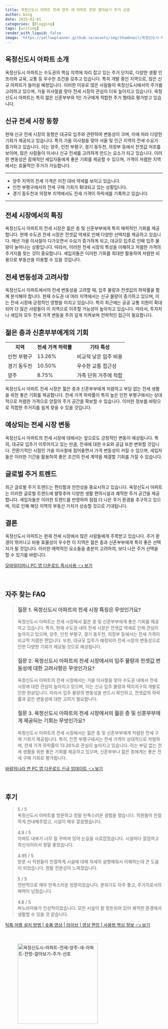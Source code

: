 ```yaml
---
title: 옥정신도시 아파트 전세 양주 새 아파트 전망 알아보기 주거 선호
author: bing
date: 2025-02-01
categories: [Blogging]
tags: [writing]
render_with_liquid: false
image: 'https://yellowplanner.github.io/assets/img/thumbnail/옥정신도시-아파트-전세-양주-새-아파트-전망-알아보기-주거-선호.webp'
---
```



<h2 id='옥정신도시_아파트_소개'>옥정신도시 아파트 소개</h2>

<p>옥정신도시 아파트는 수도권의 핵심 지역에 자리 잡고 있는 주거 단지로, 다양한 생활 인프라와 교육, 교통 등 우수한 조건을 갖추고 있습니다. 특히 개발 중인 지역으로, 많은 신규 아파트가 들어설 예정입니다. 이러한 이유로 많은 사람들이 옥정신도시에서의 주거를 고려하고 있으며, 가을 이사철을 맞아 전세 시장의 관심이 더욱 높아지고 있습니다. 옥정신도시 아파트는 특히 젊은 신혼부부와 1인 가구에게 적합한 주거 형태로 평가받고 있습니다.</p>

<h2 id='신규_전세_시장_동향'>신규 전세 시장 동향</h2>

<p>현재 신규 전세 시장의 동향은 대규모 입주와 관련하여 변동성이 크며, 이에 따라 다양한 기회가 제공되고 있습니다. 특히 가을 이사철을 맞아 서울 및 인근 지역의 전세 수요가 증가하고 있습니다.  이는 양주, 인천 부평구, 경기 동두천, 의정부 등에서 전셋값 저조를 보이며, 많은 사람들이 이사나 신규 전세를 고려하게 만드는 요소가 되고 있습니다. 이러한 변동성은 잠재적인 세입자들에게 좋은 기회를 제공할 수 있으며, 가격이 저렴한 지역에서는 효율적인 주거가 가능합니다.</p>

<hr />

<ul>
    <li>양주 지역의 전세 가격은 이전 대비 약세를 보이고 있습니다.</li>
    <li>인천 부평구에서의 전세 구매 기회가 확대되고 있는 상황입니다.</li>
    <li>경기 동두천과 의정부 지역에서도 전세 가격이 하락세를 기록하고 있습니다.</li>
</ul>

<hr />

<h2 id='전세_시장에서의_특징'>전세 시장에서의 특징</h2>

<p>옥정신도시 아파트의 전세 시장은 젊은 층 및 신혼부부에게 특히 매력적인 기회를 제공합니다. 현재 수도권 전세 시장은 전셋값 약세로 인해 다양한 선택지를 제공하고 있습니다. 매년 가을 이사철이 다가오면서 수요가 증가하게 되고, 대규모 입주로 인해 입주 물량이 늘어나는 상황입니다. 따라서, 이러한 전세 시장의 특성을 이해하고 저렴한 가격의 주거지를 찾는 것이 중요합니다. 세입자들은 이러한 기회를 최대한 활용하여 저렴한 비용으로 부동산을 이용할 수 있을 것입니다.</p>

<h2 id='전세_변동성과_고려사항'>전세 변동성과 고려사항</h2>

<p>옥정신도시 아파트에서의 전세 변동성을 고려할 때, 입주 물량과 전셋값의 하락률을 함께 분석해야 합니다. 현재 수도권 내 여러 지역에서는 신규 물량이 증가하고 있으며, 이는 전세 시장에 긍정적인 영향을 미치고 있습니다. 특히 최근에는 공공 교통 지원이 확대되어 더 많은 사람들이 이 지역으로 이주할 가능성이 높아지고 있습니다. 따라서, 투자자나 세입자 모두 전세 가격 변동을 주의 깊게 지켜보며 전략적인 접근이 필요합니다.</p>

<h2 id='젊은_층과_신혼부부에게의_기회'>젊은 층과 신혼부부에게의 기회</h2>

<table>
    <tr>
        <td style="text-align: center; height: 17px;"><b>지역</b></td>
        <td style="text-align: center; height: 17px;"><b>전세 가격 하락률</b></td>
        <td style="text-align: center; height: 17px;"><b>기타 특성</b></td>
    </tr>
    <tr>
        <td>인천 부평구</td>
        <td>13.26%</td>
        <td>비교적 낮은 입주 비용</td>
    </tr>
    <tr>
        <td>경기 동두천</td>
        <td>10.50%</td>
        <td>우수한 교통 접근성</td>
    </tr>
    <tr>
        <td>양주</td>
        <td>8.75%</td>
        <td>가족 단위 거주에 적합</td>
    </tr>
</table>

<p>옥정신도시 아파트 전세 시장은 젊은 층과 신혼부부에게 저렴하고 부담 없는 전세 생활을 위한 좋은 기회를 제공합니다. 전세 가격 하락률이 특히 높은 인천 부평구에서는 상대적으로 저렴한 가격으로 양질의 주거 공간을 확보할 수 있습니다. 이러한 정보를 바탕으로 적합한 주거지를 쉽게 찾을 수 있을 것입니다.</p>

<h2 id='예상되는_전세_시장_변동'>예상되는 전세 시장 변동</h2>

<p>옥정신도시 아파트의 전세 시장에 대해서는 앞으로도 긍정적인 변동이 예상됩니다. 특히, 대규모 입주가 이루어지고 있는 만큼, 전세에 대한 수요와 공급 또한 변화할 것입니다. 전환기적인 시점인 가을 이사철에 접어들면서 가격 변동성이 커질 수 있으며, 세입자들은 이러한 기간을 활용하여 좋은 조건의 전세 계약을 체결할 기회를 가질 수 있습니다.</p>

<h2 id='글로벌_주거_트렌드'>글로벌 주거 트렌드</h2>

<p>최근 글로벌 주거 트렌드는 편리함과 안전성을 중요시하고 있습니다. 옥정신도시 아파트는 이러한 글로벌 트렌드에 발맞추어 다양한 생활 편의시설과 쾌적한 주거 공간을 제공합니다. 세입자들은 이러한 트렌드를 반영하여 점점 더 나은 주거 환경을 추구하고 있으며, 이로 인해 해당 지역의 부동산 가치가 상승할 것으로 기대됩니다.</p>

<h2 id='결론'>결론</h2>

<p>옥정신도시 아파트는 현재 전세 시장에서 많은 사람들에게 주목받고 있습니다. 주거 환경이 뛰어나고 비용 효율성이 우수한 이 지역은 젊은 층과 신혼부부에게 특히 좋은 선택지가 될 것입니다. 이러한 매력적인 요소들을 충분히 고려하여, 보다 나은 주거 선택을 할 수 있기를 바랍니다.</p>


<p><a class="click-button" title="모바일티머니 PC 앱 다운로드 즉시사용" href="https://yellowplanner.github.io/posts/%EB%AA%A8%EB%B0%94%EC%9D%BC%ED%8B%B0%EB%A8%B8%EB%8B%88-PC-%EC%95%B1-%EB%8B%A4%EC%9A%B4%EB%A1%9C%EB%93%9C-%EC%A6%89%EC%8B%9C%EC%82%AC%EC%9A%A9/" rel="dofollow">모바일티머니 PC 앱 다운로드 즉시사용 👈 보기</a></p><br>
<h2 id='자주_찾는_FAQ'>자주 찾는 FAQ</h2>
<div itemscope="" itemtype="https://schema.org/FAQPage"> 
<blockquote> 
<div itemscope="" itemprop="mainEntity" itemtype="https://schema.org/Question"> 
<h3 itemprop="name">질문 1. 옥정신도시 아파트의 전세 시장 특징은 무엇인가요?</h3> 
<div itemscope="" itemprop="acceptedAnswer" itemtype="https://schema.org/Answer"> 
<span itemprop="text"> 
<p>옥정신도시 아파트는 전세 시장에서 젊은 층 및 신혼부부에게 좋은 기회를 제공하고 있습니다. 특히, 현재 수도권 내의 전세 시장은 전셋값 약세로 인해 관심이 높아지고 있으며, 양주, 인천 부평구, 경기 동두천, 의정부 등에서는 전세 가격이 비교적 저렴한 편입니다. 또한, 대규모 입주가 예정되어 전세 시장의 변동성으로 인한 다양한 기회가 제공될 것으로 예상됩니다.</p> 
</span> 
</div> 
</div> 

<div itemscope="" itemprop="mainEntity" itemtype="https://schema.org/Question"> 
<h3 itemprop="name">질문 2. 옥정신도시 아파트의 전세 시장에서의 입주 물량과 전셋값 변동성에 대한 고려사항은 무엇인가요?</h3> 
<div itemscope="" itemprop="acceptedAnswer" itemtype="https://schema.org/Answer"> 
<span itemprop="text"> 
<p>옥정신도시 아파트의 전세 시장에서는 가을 이사철을 맞아 수도권 내에서 전세 시장에 대한 관심이 높아지고 있으며, 이는 신규 입주 물량과 택지지구의 개발로 인한 현상입니다. 따라서 입주 물량의 변동성을 반드시 확인하고, 전셋값의 하락률과 같은 변동성에 대한 고려가 필요합니다.</p> 
</span> 
</div> 
</div> 

<div itemscope="" itemprop="mainEntity" itemtype="https://schema.org/Question"> 
<h3 itemprop="name">질문 3. 옥정신도시 아파트의 전세 시장에서의 젊은 층 및 신혼부부에게 제공되는 기회는 무엇인가요?</h3> 
<div itemscope="" itemprop="acceptedAnswer" itemtype="https://schema.org/Answer"> 
<span itemprop="text"> 
<p>옥정신도시 아파트의 전세 시장에서는 젊은 층 및 신혼부부에게 저렴한 전세 구매 기회가 제공됩니다. 특히, 인천 부평구에서는 전세 가격이 상대적으로 저렴하며, 전세 가격 하락률이 13.26%로 관심이 높아지고 있습니다. 이는 부담 없는 전세 생활을 위한 좋은 기회를 제공하고 있으며, 신혼부부나 젊은 층에게는 좋은 전세 구매 기회로 평가됩니다.</p> 
</span> 
</div> 
</div> 
</blockquote> 
</div>
<p><a class="click-button" title="바람의나라 연 PC 앱 다운로드 신규 업데이트" href="https://yellowplanner.github.io/posts/%EB%B0%94%EB%9E%8C%EC%9D%98%EB%82%98%EB%9D%BC-%EC%97%B0-PC-%EC%95%B1-%EB%8B%A4%EC%9A%B4%EB%A1%9C%EB%93%9C-%EC%8B%A0%EA%B7%9C-%EC%97%85%EB%8D%B0%EC%9D%B4%ED%8A%B8/" rel="dofollow">바람의나라 연 PC 앱 다운로드 신규 업데이트 👈 보기</a></p><br>
<h2 id='후기'>후기</h2>
<div itemscope itemtype="https://schema.org/Product">
  <blockquote>
  <div itemprop="review" itemscope itemtype="https://schema.org/Review">
      <div itemprop="reviewRating" itemscope itemtype="https://schema.org/Rating"> <span itemprop="ratingValue">5</span> / <span itemprop="bestRating">5</span> </div>
      <span itemprop="reviewBody">옥정신도시 아파트를 방문하고 정말 만족스러운 경험을 했습니다. 직원들이 친절하게 안내해주었고, 시설이 매우 깔끔했습니다.</span>
  </div>
  <br>
  <div itemprop="review" itemscope itemtype="https://schema.org/Review">
      <div itemprop="reviewRating" itemscope itemtype="https://schema.org/Rating"> <span itemprop="ratingValue">4.9</span> / <span itemprop="bestRating">5</span> </div>
      <span itemprop="reviewBody">아파트 내부가 너무 잘 꾸며져 있어 눈길을 사로잡았습니다. 시설마다 깔끔하고 최신식이라서 정말 좋았습니다.</span>
  </div>
  <br>
  <div itemprop="review" itemscope itemtype="https://schema.org/Review">
      <div itemprop="reviewRating" itemscope itemtype="https://schema.org/Rating"> <span itemprop="ratingValue">4.95</span> / <span itemprop="bestRating">5</span> </div>
      <span itemprop="reviewBody">방문 시 직원들이 친절하게 시설에 대해 자세히 설명해줘서 이해하는데 큰 도움이 되었습니다. 정말 전문성이 느껴졌습니다.</span>
  </div>
  <br>
  <div itemprop="review" itemscope itemtype="https://schema.org/Review">
      <div itemprop="reviewRating" itemscope itemtype="https://schema.org/Rating"> <span itemprop="ratingValue">5</span> / <span itemprop="bestRating">5</span> </div>
      <span itemprop="reviewBody">전반적으로 매우 만족스러운 방문이었습니다. 분위기도 아주 좋고, 주거지로서의 매력이 넘쳤습니다.</span>
  </div>
  <br>
  <div itemprop="review" itemscope itemtype="https://schema.org/Review">
      <div itemprop="reviewRating" itemscope itemtype="https://schema.org/Rating"> <span itemprop="ratingValue">4.8</span> / <span itemprop="bestRating">5</span> </div>
      <span itemprop="reviewBody">파노라마뷰가 인상적이었습니다. 모든 시설이 잘 정돈되어 있어 쾌적한 환경에서 생활할 수 있을 것 같습니다.</span>
  </div>
  </blockquote>
</div>
<p><a class="click-button" title="틱톡 어플 설치 방법 | 숏폼 영상 | 라이브 | 영상 편집 | 사용법 핵심 정보" href="https://yellowplanner.github.io/posts/%ED%8B%B1%ED%86%A1-%EC%96%B4%ED%94%8C-%EC%84%A4%EC%B9%98-%EB%B0%A9%EB%B2%95-%EC%88%8F%ED%8F%BC-%EC%98%81%EC%83%81-%EB%9D%BC%EC%9D%B4%EB%B8%8C-%EC%98%81%EC%83%81-%ED%8E%B8%EC%A7%91-%EC%82%AC%EC%9A%A9%EB%B2%95-%ED%95%B5%EC%8B%AC-%EC%A0%95%EB%B3%B4/" rel="dofollow">틱톡 어플 설치 방법 | 숏폼 영상 | 라이브 | 영상 편집 | 사용법 핵심 정보 👈 보기</a></p><br>
<figure class="image"><img src="https://yellowplanner.github.io/assets/img/thumbnail/옥정신도시-아파트-전세-양주-새-아파트-전망-알아보기-주거-선호.webp" alt="옥정신도시-아파트-전세-양주-새-아파트-전망-알아보기-주거-선호" width="256" height="256"></figure>